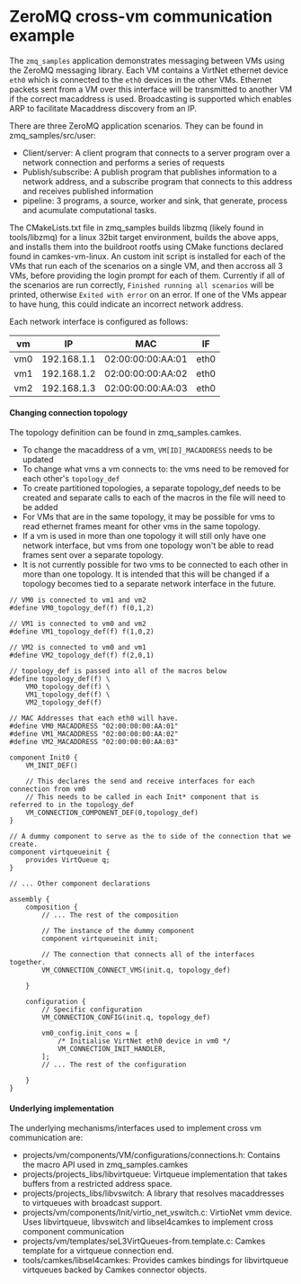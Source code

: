 <!--
     Copyright 2018, Data61
     Commonwealth Scientific and Industrial Research Organisation (CSIRO)
     ABN 41 687 119 230.

     This software may be distributed and modified according to the terms of
     the BSD 2-Clause license. Note that NO WARRANTY is provided.
     See "LICENSE_BSD2.txt" for details.

     @TAG(DATA61_BSD)
-->

# ZeroMQ cross-vm communication example

The `zmq_samples` application demonstrates messaging between VMs using the ZeroMQ messaging library. Each VM contains a VirtNet
ethernet device `eth0` which is connected to the `eth0` devices in the other VMs. Ethernet packets sent from a VM over this
interface will be transmitted to another VM if the correct macaddress is used. Broadcasting is supported which enables ARP to facilitate Macaddress discovery from an IP.

There are three ZeroMQ application scenarios.  They can be found in zmq_samples/src/user:
- Client/server: A client program that connects to a server program over a network connection and performs a series of requests
- Publish/subscribe: A publish program that publishes information to a network address, and a subscribe program that connects to this address and receives published information
- pipeline: 3 programs, a source, worker and sink, that generate, process and acumulate computational tasks.

The CMakeLists.txt file in zmq_samples builds libzmq (likely found in tools/libzmq) for a linux 32bit target environment, builds the above apps, and installs them into the buildroot rootfs using CMake functions declared found in camkes-vm-linux.
An custom init script is installed for each of the VMs that run each of the scenarios on a single VM, and then accross all 3 VMs, before providing the login prompt for each of them.  Currently if all of the scenarios are run correctly, `Finished running all scenarios` will be printed, otherwise `Exited with error` on an error. If one of the VMs appear to have hung, this could indicate an incorrect network address.

Each network interface is configured as follows:

|vm  |IP          |MAC              |IF  |
|----|------------|-----------------|----|
|vm0 | 192.168.1.1|02:00:00:00:AA:01|eth0|
|vm1 | 192.168.1.2|02:00:00:00:AA:02|eth0|
|vm2 | 192.168.1.3|02:00:00:00:AA:03|eth0|

#### Changing connection topology

The topology definition can be found in zmq_samples.camkes.
- To change the macaddress of a vm, `VM[ID]_MACADDRESS` needs to be updated
- To change what vms a vm connects to: the vms need to be removed for each other's `topology_def`
- To create partitioned topologies, a separate topology_def needs to be created and separate calls to each of the macros in the file will need to be added
- For VMs that are in the same topology, it may be possible for vms to read ethernet frames meant for other vms in the same topology.
- If a vm is used in more than one topology it will still only have one network interface, but vms from one topology won't be able to read frames sent over a separate topology.
- It is not currently possible for two vms to be connected to each other in more than one topology.  It is intended that this
  will be changed if a topology becomes tied to a separate network interface in the future.

```
// VM0 is connected to vm1 and vm2
#define VM0_topology_def(f) f(0,1,2)

// VM1 is connected to vm0 and vm2
#define VM1_topology_def(f) f(1,0,2)

// VM2 is connected to vm0 and vm1
#define VM2_topology_def(f) f(2,0,1)

// topology_def is passed into all of the macros below
#define topology_def(f) \
    VM0_topology_def(f) \
    VM1_topology_def(f) \
    VM2_topology_def(f)

// MAC Addresses that each eth0 will have.
#define VM0_MACADDRESS "02:00:00:00:AA:01"
#define VM1_MACADDRESS "02:00:00:00:AA:02"
#define VM2_MACADDRESS "02:00:00:00:AA:03"

component Init0 {
    VM_INIT_DEF()

    // This declares the send and receive interfaces for each connection from vm0
    // This needs to be called in each Init* component that is referred to in the topology_def
    VM_CONNECTION_COMPONENT_DEF(0,topology_def)
}

// A dummy component to serve as the to side of the connection that we create.
component virtqueueinit {
    provides VirtQueue q;
}

// ... Other component declarations

assembly {
    composition {
        // ... The rest of the composition

        // The instance of the dummy component
        component virtqueueinit init;

        // The connection that connects all of the interfaces together.
        VM_CONNECTION_CONNECT_VMS(init.q, topology_def)

    }

    configuration {
        // Specific configuration
        VM_CONNECTION_CONFIG(init.q, topology_def)

        vm0_config.init_cons = [
            /* Initialise VirtNet eth0 device in vm0 */
            VM_CONNECTION_INIT_HANDLER,
        ];
        // ... The rest of the configuration

    }
}

```

#### Underlying implementation
The underlying mechanisms/interfaces used to implement cross vm communication are:
 - projects/vm/components/VM/configurations/connections.h: Contains the macro API used in zmq_samples.camkes
 - projects/projects_libs/libvirtqueue: Virtqueue implementation that takes buffers from a restricted address space.
 - projects/projects_libs/libvswitch: A library that resolves macaddresses to virtqueues with broadcast support.
 - projects/vm/components/Init/virtio_net_vswitch.c: VirtioNet vmm device.  Uses libvirtqueue, libvswitch and libsel4camkes
   to implement cross component communication
 - projects/vm/templates/seL3VirtQueues-from.template.c: Camkes template for a virtqueue connection end.
 - tools/camkes/libsel4camkes: Provides camkes bindings for libvirtqueue virtqueues backed by Camkes connector objects.
